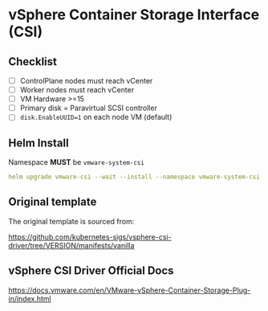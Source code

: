 # vSphere Container Storage Interface (CSI)

## Checklist

- [ ] ControlPlane nodes must reach vCenter
- [ ] Worker nodes must reach vCenter
- [ ] VM Hardware >=15
- [ ] Primary disk = Paravirtual SCSI controller
- [ ] `disk.EnableUUID=1` on each node VM (default)

## Helm Install

Namespace **MUST** be `vmware-system-csi`

```yaml
helm upgrade vmware-csi --wait --install --namespace vmware-system-csi --create-namespace navarcos/vmware-csi
```

## Original template

The original template is sourced from:

<https://github.com/kubernetes-sigs/vsphere-csi-driver/tree/VERSION/manifests/vanilla>

## vSphere CSI Driver Official Docs

<https://docs.vmware.com/en/VMware-vSphere-Container-Storage-Plug-in/index.html>

